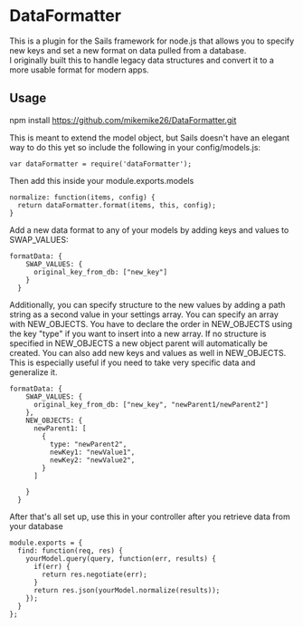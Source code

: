 # DataFormatter
This is a plugin for the Sails framework for node.js that allows you to specify new keys and set a new format on data pulled from a database.  
I originally built this to handle legacy data structures and convert it to a more usable format for modern apps.  


## Usage
npm install https://github.com/mikemike26/DataFormatter.git

This is meant to extend the model object, but Sails doesn't have an elegant way to do this yet so include the following in your config/models.js:

    var dataFormatter = require('dataFormatter');
    
Then add this inside your module.exports.models

    normalize: function(items, config) {
      return dataFormatter.format(items, this, config);
    }
    
    
Add a new data format to any of your models by adding keys and values to SWAP_VALUES:

    formatData: {
        SWAP_VALUES: {
          original_key_from_db: ["new_key"]
        }
      }
      
Additionally, you can specify structure to the new values by adding a path string as a second value in your settings array.
You can specify an array with NEW_OBJECTS.  You have to declare the order in NEW_OBJECTS using the key "type" if you want to insert into a new array.
If no structure is specified in NEW_OBJECTS a new object parent will automatically be created.
You can also add new keys and values as well in NEW_OBJECTS.  This is especially useful if you need to take very specific data and generalize it.

    formatData: {
        SWAP_VALUES: {
          original_key_from_db: ["new_key", "newParent1/newParent2"]
        },
        NEW_OBJECTS: {
          newParent1: [
            {
              type: "newParent2",
              newKey1: "newValue1",
              newKey2: "newValue2",
            }
          ]
    
        }
      }
      
After that's all set up, use this in your controller after you retrieve data from your database

    module.exports = {
      find: function(req, res) {
        yourModel.query(query, function(err, results) {
          if(err) {
            return res.negotiate(err);
          }
          return res.json(yourModel.normalize(results));
        });
      }
    };